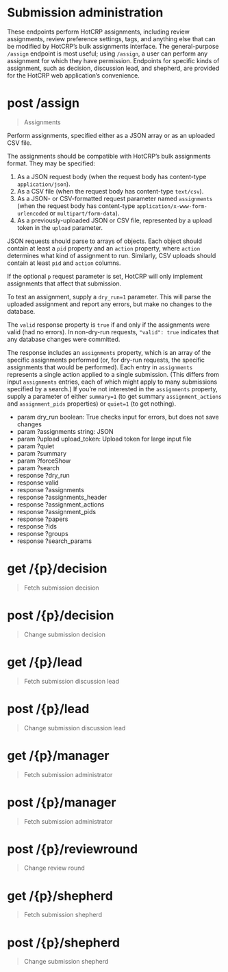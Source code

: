 # Submission administration

These endpoints perform HotCRP assignments, including review assignments,
review preference settings, tags, and anything else that can be modified by
HotCRP’s bulk assignments interface. The general-purpose `/assign` endpoint is
most useful; using `/assign`, a user can perform any assignment for which they
have permission. Endpoints for specific kinds of assignment, such as decision,
discussion lead, and shepherd, are provided for the HotCRP web application’s
convenience.


# post /assign

> Assignments

Perform assignments, specified either as a JSON array or as an uploaded CSV
file.

The assignments should be compatible with HotCRP’s bulk assignments format.
They may be specified:

1. As a JSON request body (when the request body has content-type
   `application/json`).
2. As a CSV file (when the request body has content-type
   `text/csv`).
3. As a JSON- or CSV-formatted request parameter named `assignments` (when the
   request body has content-type `application/x-www-form-urlencoded` or
   `multipart/form-data`).
4. As a previously-uploaded JSON or CSV file, represented by a upload token in
   the `upload` parameter.

JSON requests should parse to arrays of objects. Each object should contain at
least a `pid` property and an `action` property, where `action` determines
what kind of assignment to run. Similarly, CSV uploads should contain at least
`pid` and `action` columns.

If the optional `p` request parameter is set, HotCRP will only implement
assignments that affect that submission.

To test an assignment, supply a `dry_run=1` parameter. This will parse the
uploaded assignment and report any errors, but make no changes to the
database.

The `valid` response property is `true` if and only if the assignments were
valid (had no errors). In non-dry-run requests, `"valid": true` indicates that
any database changes were committed.

The response includes an `assignments` property, which is an array of the
specific assignments performed (or, for dry-run requests, the specific
assignments that would be performed). Each entry in `assignments` represents a
single action applied to a single submission. (This differs from input
`assignments` entries, each of which might apply to many submissions specified
by a search.) If you’re not interested in the `assignments` property, supply a
parameter of either `summary=1` (to get summary `assignment_actions` and
`assignment_pids` properties) or `quiet=1` (to get nothing).


* param dry_run boolean: True checks input for errors, but does not save changes
* param ?assignments string: JSON
* param ?upload upload_token: Upload token for large input file
* param ?quiet
* param ?summary
* param ?forceShow
* param ?search
* response ?dry_run
* response valid
* response ?assignments
* response ?assignments_header
* response ?assignment_actions
* response ?assignment_pids
* response ?papers
* response ?ids
* response ?groups
* response ?search_params


# get /{p}/decision

> Fetch submission decision


# post /{p}/decision

> Change submission decision


# get /{p}/lead

> Fetch submission discussion lead


# post /{p}/lead

> Change submission discussion lead


# get /{p}/manager

> Fetch submission administrator


# post /{p}/manager

> Fetch submission administrator


# post /{p}/reviewround

> Change review round


# get /{p}/shepherd

> Fetch submission shepherd


# post /{p}/shepherd

> Change submission shepherd
